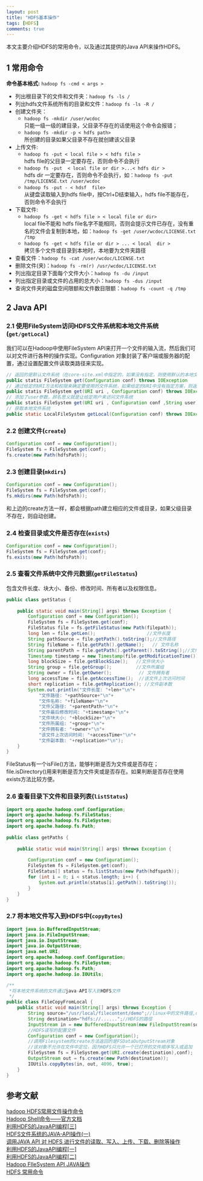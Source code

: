 ```yaml
---
layout: post
title: "HDFS基本操作"
tags: [HDFS]
comments: true
---
```


本文主要介绍HDFS的常用命令，以及通过其提供的Java API来操作HDFS。     


## 1 常用命令
**命令基本格式:** `hadoop fs -cmd < args >`
- 列出根目录下的文件和文件夹：`hadoop fs -ls /`
- 列出hdfs文件系统所有的目录和文件：`hadoop fs -ls -R /
`
- 创建文件夹：
    - `hadoop fs -mkdir /user/wcdoc`   
    只能一级一级的建目录，父目录不存在的话使用这个命令会报错；
    - `hadoop fs -mkdir -p < hdfs path> `   
    所创建的目录如果父目录不存在就创建该父目录
- 上传文件:
    - `hadoop fs -put < local file > < hdfs file >`    
    hdfs file的父目录一定要存在，否则命令不会执行
    - `hadoop fs -put  < local file or dir >...< hdfs dir >`    
    hdfs dir 一定要存在，否则命令不会执行，如：`hadoop fs -put /tmp/LICENSE.txt /user/wcdoc`
    - `hadoop fs -put - < hdsf  file>`   
    从键盘读取输入到hdfs file中，按Ctrl+D结束输入，hdfs file不能存在，否则命令不会执行
- 下载文件: 
    - `hadoop fs -get < hdfs file > < local file or dir>`   
    local file不能和 hdfs file名字不能相同，否则会提示文件已存在，没有重名的文件会复制到本地，如：`hadoop fs -get /user/wcdoc/LICENSE.txt /tmp`
    - `hadoop fs -get < hdfs file or dir > ... < local  dir >`   
    拷贝多个文件或目录到本地时，本地要为文件夹路径
- 查看文件：`hadoop fs -cat /user/wcdoc/LICENSE.txt`
- 删除文件(夹)：`hadoop fs -rm(r) /usr/wcdoc/LICENSE.txt`
- 列出指定目录下面每个文件大小：`hadoop fs -du /input`
- 列出指定目录或文件的占用的总大小：`hadoop fs -dus /input`
- 查询文件夹的磁盘空间限额和文件数目限额：`hadoop fs -count -q /tmp`


## 2 Java API
### 2.1 使用FileSystem访问HDFS文件系统和本地文件系统(`get/getLocal`)
我们可以在Hadoop中使用FileSystem API来打开一个文件的输入流，然后我们可以对文件进行各种的操作实现。Configuration 对象封装了客户端或服务器的配置，通过设置配置文件读取类路径来实现。
```java
// 返回的是默认文件系统（在core-site.xml中指定的，如果没有指定，则使用默认的本地文件系统）。 
public statis FileSystem get(Configuration conf) throws IOException
// 通过给定的URI方法和权限来确定要使用的文件系统，如果给定的URI中没有指定方案，则返回默认的文件系统。
public statis FileSystem get(URI uri , Configuration conf) throws IOException
// 添加了user参数，顾名思义就是让给定用户来访问文件系统
public statis FileSystem get(URI uri , Configuration conf ,String user) throws IOException
// 获取本地文件系统
public static LocalFileSystem getLocal(Configuration conf) throws IOException
```

### 2.2 创建文件(`create`)

```java
Configuration conf = new Configuration();
FileSystem fs = FileSystem.get(conf);
fs.create(new Path(hdfsPath));
```

### 2.3 创建目录(`mkdirs`)

```java
Configuration conf = new Configuration();
FileSystem fs = FileSystem.get(conf);
fs.mkdirs(new Path(hdfsPath));
```

和上边的create方法一样，都会根据path建立相应的文件或目录，如果父级目录不存在，则自动创建。   

### 2.4 检查目录或文件是否存在(`exists`)

```java
Configuration conf = new Configuration();
FileSystem fs = FileSystem.get(conf);
fs.exists(new Path(hdfsPath));
```

### 2.5 查看文件系统中文件元数据(`getFileStatus`)
包含文件长度、块大小、备份、修改时间、所有者以及权限信息。

```java
public class getStatus {
 
	public static void main(String[] args) throws Exception {
		Configuration conf = new Configuration();
		FileSystem fs = FileSystem.get(conf);
		FileStatus file = fs.getFileStatus(new Path(filepath));
		long len = file.getLen();                   //文件长度
		String pathSource = file.getPath().toString();//文件路径
		String fileName = file.getPath().getName();   // 文件名称
		String parentPath = file.getPath().getParent().toString();//文件父路径
		Timestamp timestamp = new Timestamp(file.getModificationTime());//文件最后修改时间
		long blockSize = file.getBlockSize();   //文件块大小
		String group = file.getGroup();         //文件所属组
		String owner = file.getOwner();          // 文件拥有者
		long accessTime = file.getAccessTime();  //该文件上次访问时间
		short replication = file.getReplication(); //文件副本数
		System.out.println("文件长度: "+len+"\n"+ 
		    "文件路径: "+pathSource+"\n"+
		    "文件名称: "+fileName+"\n"+
		    "文件父路径: "+parentPath+"\n"+
		    "文件最后修改时间: "+timestamp+"\n"+
		    "文件块大小: "+blockSize+"\n"+
		    "文件所属组: "+group+"\n"+
		    "文件拥有者: "+owner+"\n"+
		    "该文件上次访问时间: "+accessTime+"\n"+
		    "文件副本数: "+replication+"\n");
	}
}
```

FileStatus有一个isFile()方法，能够判断是否为文件或是否存在；file.isDirectory()用来判断是否为文件夹或是否存在。如果判断是否存在使用exists方法比较方便。

### 2.6 查看目录下文件和目录列表(`listStatus`)

```java
import org.apache.hadoop.conf.Configuration;
import org.apache.hadoop.fs.FileStatus;
import org.apache.hadoop.fs.FileSystem;
import org.apache.hadoop.fs.Path;
 
public class getPaths {
 
	public static void main(String[] args) throws Exception {
 
		Configuration conf = new Configuration();
		FileSystem fs = FileSystem.get(conf);
		FileStatus[] status = fs.listStatus(new Path(hdfspath));
		for (int i = 0; i < status.length; i++) {
		    System.out.println(status[i].getPath().toString());
		}
	}
}
```

### 2.7 将本地文件写入到HDFS中(`copyBytes`)

```java
import java.io.BufferedInputStream;
import java.io.FileInputStream;
import java.io.InputStream;
import java.io.OutputStream;
import java.net.URI;
import org.apache.hadoop.conf.Configuration;
import org.apache.hadoop.fs.FileSystem;
import org.apache.hadoop.fs.Path;
import org.apache.hadoop.io.IOUtils;

/**
 *将本地文件系统的文件通过java-API写入到HDFS文件
 */
public class FileCopyFromLocal {
    public static void main(String[] args) throws Exception {
        String source="/usr/local/filecontent/demo";//linux中的文件路徑,demo存在一定数据
        String destination="hdfs://......";//HDFS的路徑
        InputStream in = new BufferedInputStream(new FileInputStream(source));
        //HDFS读写的配置文件
        Configuration conf = new Configuration();
        //调用Filesystem的create方法返回的是FSDataOutputStream对象
        //该对象不允许在文件中定位，因为HDFS只允许一个已打开的文件顺序写入或追加
        FileSystem fs = FileSystem.get(URI.create(destination),conf);
        OutputStream out = fs.create(new Path(destination));
        IOUtils.copyBytes(in, out, 4096, true);
    }
}
```


## 参考文献
[hadoop HDFS常用文件操作命令](https://segmentfault.com/a/1190000002672666#articleHeader6)       
[Hadoop Shell命令——官方文档](https://hadoop.apache.org/docs/r1.0.4/cn/hdfs_shell.html)    
[利用HDFS的JavaAPI编程[三]](http://blog.pureisle.net/archives/1806.html)   
[HDFS文件系统的JAVA-API操作(一)](http://www.cnblogs.com/jackchen-Net/p/6588662.html)    
[调用JAVA API 对 HDFS 进行文件的读取、写入、上传、下载、删除等操作](https://blog.csdn.net/DF_XIAO/article/details/50601727)   
[利用HDFS的JavaAPI编程[一]](http://blog.pureisle.net/archives/1701.html)    
[利用HDFS的JavaAPI编程[二]](http://blog.pureisle.net/archives/1794.html)   
[Hadoop FIleSystem API JAVA操作](https://blog.csdn.net/Leafage_M/article/details/75041335)    
[HDFS 常用命令](http://blog.sanyuehua.net/2017/11/01/Hadoop-HDFS/)